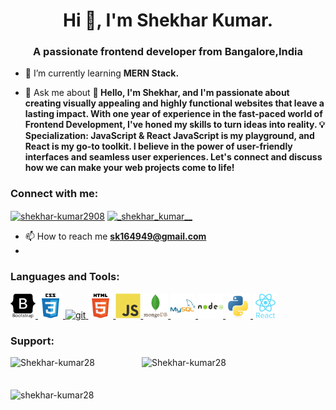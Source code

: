 <h1 align="center">Hi 👋, I'm Shekhar Kumar.</h1>
<h3 align="center">A passionate frontend developer from Bangalore,India</h3>



- 🌱 I’m currently learning **MERN Stack.**

- 💬 Ask me about **👋 Hello, I'm Shekhar, and I'm passionate about creating visually appealing and highly functional websites that leave a lasting impact. With one year of experience in the fast-paced world of Frontend Development, I've honed my skills to turn ideas into reality. 💡 Specialization: JavaScript & React JavaScript is my playground, and React is my go-to toolkit. I believe in the power of user-friendly interfaces and seamless user experiences. Let's connect and discuss how we can make your web projects come to life!**

<h3 align="left">Connect with me:</h3>
<p align="left">
<a href="https://linkedin.com/in/shekhar-kumar2908" target="blank"><img align="center" src="https://raw.githubusercontent.com/rahuldkjain/github-profile-readme-generator/master/src/images/icons/Social/linked-in-alt.svg" alt="shekhar-kumar2908" height="30" width="40" /></a>
<a href="https://instagram.com/_shekhar_kumar__" target="blank"><img align="center" src="https://raw.githubusercontent.com/rahuldkjain/github-profile-readme-generator/master/src/images/icons/Social/instagram.svg" alt="_shekhar_kumar__" height="30" width="40" /></a>
</p>

- 📫 How to reach me **sk164949@gmail.com**
- 
<h3 align="left">Languages and Tools:</h3>
<p align="left"> <a href="https://getbootstrap.com" target="_blank" rel="noreferrer"> <img src="https://raw.githubusercontent.com/devicons/devicon/master/icons/bootstrap/bootstrap-plain-wordmark.svg" alt="bootstrap" width="40" height="40"/> </a> <a href="https://www.w3schools.com/css/" target="_blank" rel="noreferrer"> <img src="https://raw.githubusercontent.com/devicons/devicon/master/icons/css3/css3-original-wordmark.svg" alt="css3" width="40" height="40"/> </a> <a href="https://git-scm.com/" target="_blank" rel="noreferrer"> <img src="https://www.vectorlogo.zone/logos/git-scm/git-scm-icon.svg" alt="git" width="40" height="40"/> </a> <a href="https://www.w3.org/html/" target="_blank" rel="noreferrer"> <img src="https://raw.githubusercontent.com/devicons/devicon/master/icons/html5/html5-original-wordmark.svg" alt="html5" width="40" height="40"/> </a> <a href="https://developer.mozilla.org/en-US/docs/Web/JavaScript" target="_blank" rel="noreferrer"> <img src="https://raw.githubusercontent.com/devicons/devicon/master/icons/javascript/javascript-original.svg" alt="javascript" width="40" height="40"/> </a> <a href="https://www.mongodb.com/" target="_blank" rel="noreferrer"> <img src="https://raw.githubusercontent.com/devicons/devicon/master/icons/mongodb/mongodb-original-wordmark.svg" alt="mongodb" width="40" height="40"/> </a> <a href="https://www.mysql.com/" target="_blank" rel="noreferrer"> <img src="https://raw.githubusercontent.com/devicons/devicon/master/icons/mysql/mysql-original-wordmark.svg" alt="mysql" width="40" height="40"/> </a> <a href="https://nodejs.org" target="_blank" rel="noreferrer"> <img src="https://raw.githubusercontent.com/devicons/devicon/master/icons/nodejs/nodejs-original-wordmark.svg" alt="nodejs" width="40" height="40"/> </a> <a href="https://www.python.org" target="_blank" rel="noreferrer"> <img src="https://raw.githubusercontent.com/devicons/devicon/master/icons/python/python-original.svg" alt="python" width="40" height="40"/> </a> <a href="https://reactjs.org/" target="_blank" rel="noreferrer"> <img src="https://raw.githubusercontent.com/devicons/devicon/master/icons/react/react-original-wordmark.svg" alt="react" width="40" height="40"/> </a> </p>

<h3 align="left">Support:</h3>
<p><a href="https://www.buymeacoffee.com/Shekhar-kumar28"> <img align="left" src="https://cdn.buymeacoffee.com/buttons/v2/default-yellow.png" height="50" width="210" alt="Shekhar-kumar28" /></a><a href="https://ko-fi.com/Shekhar-kumar28"> <img align="left" src="https://cdn.ko-fi.com/cdn/kofi3.png?v=3" height="50" width="210" alt="Shekhar-kumar28" /></a></p><br><br>

<p><img align="center" src="https://github-readme-stats.vercel.app/api/top-langs?username=shekhar-kumar28&show_icons=true&locale=en&layout=compact" alt="shekhar-kumar28" /></p>
